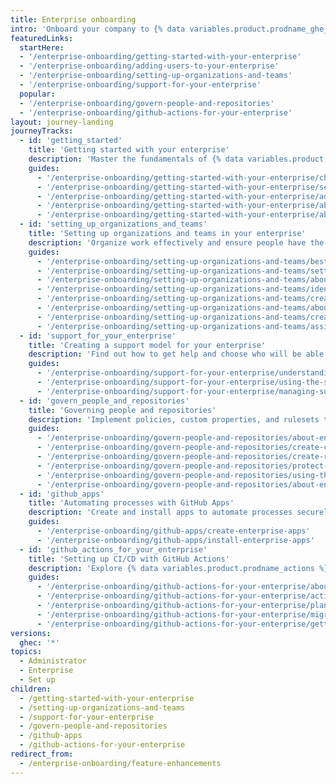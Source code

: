 ```yaml
---
title: Enterprise onboarding
intro: 'Onboard your company to {% data variables.product.prodname_ghe_cloud %} by following our recommended plan. You will set up teams with the access they need, create a policy framework to ensure compliance, and automate processes securely throughout your enterprise.'
featuredLinks:
  startHere:
  - '/enterprise-onboarding/getting-started-with-your-enterprise'
  - '/enterprise-onboarding/adding-users-to-your-enterprise'
  - '/enterprise-onboarding/setting-up-organizations-and-teams'
  - '/enterprise-onboarding/support-for-your-enterprise'
  popular:
  - '/enterprise-onboarding/govern-people-and-repositories'
  - '/enterprise-onboarding/github-actions-for-your-enterprise'
layout: journey-landing
journeyTracks:
  - id: 'getting_started'
    title: 'Getting started with your enterprise'
    description: 'Master the fundamentals of {% data variables.product.prodname_ghe_cloud %} and get started with a trial.'
    guides:
      - '/enterprise-onboarding/getting-started-with-your-enterprise/choose-an-enterprise-type'
      - '/enterprise-onboarding/getting-started-with-your-enterprise/setting-up-a-trial-of-github-enterprise'
      - '/enterprise-onboarding/getting-started-with-your-enterprise/adding-users-to-your-enterprise'
      - '/enterprise-onboarding/getting-started-with-your-enterprise/about-enterprise-billing'
      - '/enterprise-onboarding/getting-started-with-your-enterprise/about-migrating-to-github-enterprise-cloud'
  - id: 'setting_up_organizations_and_teams'
    title: 'Setting up organizations and teams in your enterprise'
    description: 'Organize work effectively and ensure people have the access they need to resources and administrative settings.'
    guides:
      - '/enterprise-onboarding/setting-up-organizations-and-teams/best-practices'
      - '/enterprise-onboarding/setting-up-organizations-and-teams/setting-up-an-organization'
      - '/enterprise-onboarding/setting-up-organizations-and-teams/about-roles-in-an-enterprise'
      - '/enterprise-onboarding/setting-up-organizations-and-teams/identify-role-requirements'
      - '/enterprise-onboarding/setting-up-organizations-and-teams/creating-custom-roles'
      - '/enterprise-onboarding/setting-up-organizations-and-teams/about-teams-in-an-enterprise'
      - '/enterprise-onboarding/setting-up-organizations-and-teams/creating-teams'
      - '/enterprise-onboarding/setting-up-organizations-and-teams/assigning-roles-to-teams-and-users'
  - id: 'support_for_your_enterprise'
    title: 'Creating a support model for your enterprise'
    description: 'Find out how to get help and choose who will be able to contact Support.'
    guides:
      - '/enterprise-onboarding/support-for-your-enterprise/understanding-support'
      - '/enterprise-onboarding/support-for-your-enterprise/using-the-support-portal'
      - '/enterprise-onboarding/support-for-your-enterprise/managing-support-entitlements'
  - id: 'govern_people_and_repositories'
    title: 'Governing people and repositories'
    description: 'Implement policies, custom properties, and rulesets to govern users and repositories across your enterprise.'
    guides:
      - '/enterprise-onboarding/govern-people-and-repositories/about-enterprise-policies'
      - '/enterprise-onboarding/govern-people-and-repositories/create-custom-properties'
      - '/enterprise-onboarding/govern-people-and-repositories/create-repository-policies'
      - '/enterprise-onboarding/govern-people-and-repositories/protect-branches'
      - '/enterprise-onboarding/govern-people-and-repositories/using-the-audit-log-for-your-enterprise'
      - '/enterprise-onboarding/govern-people-and-repositories/about-enterprise-security'
  - id: 'github_apps'
    title: 'Automating processes with GitHub Apps'
    description: 'Create and install apps to automate processes securely in your enterprise and organizations.'
    guides:
      - '/enterprise-onboarding/github-apps/create-enterprise-apps'
      - '/enterprise-onboarding/github-apps/install-enterprise-apps'
  - id: 'github_actions_for_your_enterprise'
    title: 'Setting up CI/CD with GitHub Actions'
    description: 'Explore {% data variables.product.prodname_actions %}, plan your rollout, and get started.'
    guides:
      - '/enterprise-onboarding/github-actions-for-your-enterprise/about-github-actions-for-enterprises'
      - '/enterprise-onboarding/github-actions-for-your-enterprise/actions-components'
      - '/enterprise-onboarding/github-actions-for-your-enterprise/planning-a-rollout-of-github-actions'
      - '/enterprise-onboarding/github-actions-for-your-enterprise/migrating-your-enterprise-to-github-actions'
      - '/enterprise-onboarding/github-actions-for-your-enterprise/getting-started-with-github-actions-for-github-enterprise-cloud'
versions:
  ghec: '*'
topics:
  - Administrator
  - Enterprise
  - Set up
children:
  - /getting-started-with-your-enterprise
  - /setting-up-organizations-and-teams
  - /support-for-your-enterprise
  - /govern-people-and-repositories
  - /github-apps
  - /github-actions-for-your-enterprise
redirect_from:
  - /enterprise-onboarding/feature-enhancements
---
```


